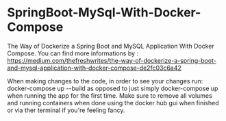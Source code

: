 # SpringBoot-MySql-With-Docker-Compose
The Way of Dockerize a Spring Boot and MySQL Application With Docker Compose.
You can find more informations by : https://medium.com/thefreshwrites/the-way-of-dockerize-a-spring-boot-and-mysql-application-with-docker-compose-de2fc03c6a42

When making changes to the code, in order to see your changes run:
docker-compose up --build
as opposed to just simply 
docker-compose up 
when running the app for the first time.  Make sure to remove all volumes and running containers when done 
using the docker hub gui when finished or via ther terminal if you're feeling fancy.